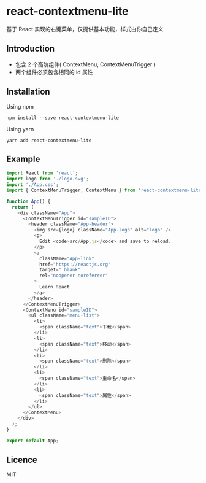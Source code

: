 # react-contextmenu-lite

基于 React 实现的右键菜单，仅提供基本功能，样式由你自己定义

## Introduction

- 包含 2 个高阶组件( ContextMenu, ContextMenuTrigger )
- 两个组件必须包含相同的 id 属性 

## Installation

Using npm

```
npm install --save react-contextmenu-lite
```

Using yarn

```
yarn add react-contextmenu-lite
```

## Example

```javascript
import React from 'react';
import logo from './logo.svg';
import './App.css';
import { ContextMenuTrigger, ContextMenu } from 'react-contextmenu-lite';

function App() {
  return (
    <div className="App">
      <ContextMenuTrigger id="sampleID">
        <header className="App-header">
          <img src={logo} className="App-logo" alt="logo" />
          <p>
            Edit <code>src/App.js</code> and save to reload.
          </p>
          <a
            className="App-link"
            href="https://reactjs.org"
            target="_blank"
            rel="noopener noreferrer"
          >
            Learn React
          </a>
        </header>
      </ContextMenuTrigger>
      <ContextMenu id="sampleID">
        <ul className="menu-list">
          <li>
            <span className="text">下载</span>
          </li>
          <li>
            <span className="text">移动</span>
          </li>
          <li>
            <span className="text">删除</span>
          </li>
          <li>
            <span className="text">重命名</span>
          </li>
          <li>
            <span className="text">属性</span>
          </li>
        </ul>
      </ContextMenu>
    </div>
  );
}

export default App;
```

## Licence

MIT

